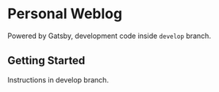 # Personal Weblog

Powered by Gatsby, development code inside `develop` branch.

## Getting Started

Instructions in develop branch.
